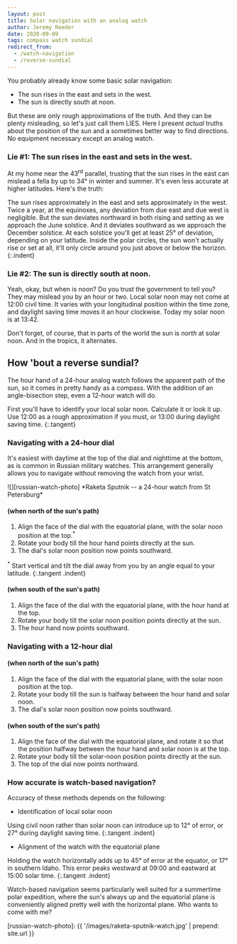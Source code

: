 ```yaml
---
layout: post
title: Solar navigation with an analog watch
author: Jeremy Reeder
date: 2020-09-09
tags: compass watch sundial
redirect_from:
  - /watch-navigation
  - /reverse-sundial
---
```


You probably already know some basic solar navigation:
- The sun rises in the east and sets in the west.
- The sun is directly south at noon.

But these are only rough approximations of the truth. And they can be plenty
misleading, so let's just call them LIES. Here I present _actual_ truths about
the position of the sun and a sometimes better way to find directions. No
equipment necessary except an analog watch.

### Lie #1: The sun rises in the east and sets in the west.

At my home near the 43<sup>rd</sup> parallel, trusting that the sun rises in
the east can mislead a fella by up to 34° in winter and summer. It's even less
accurate at higher latitudes. Here's the truth:

The sun rises approximately in the east and sets approximately in the west.
Twice a year, at the equinoxes, any deviation from due east and due west is
negligible.  But the sun deviates northward in both rising and setting as we
approach the June solstice.  And it deviates southward as we approach the
December solstice.  At each solstice you'll get at least 25° of deviation,
depending on your latitude.  Inside the polar circles, the sun won't actually
rise or set at all, it'll only circle around you just above or below the
horizon.
{:.indent}

### Lie #2: The sun is directly south at noon.

Yeah, okay, but when is noon? Do you trust the government to tell you? They may
mislead you by an hour or two. Local solar noon may not come at 12:00 civil
time. It varies with your longitudinal position within the time zone, and
daylight saving time moves it an hour clockwise. Today my solar noon is at
13:42.

Don't forget, of course, that in parts of the world the sun is _north_ at solar
noon. And in the tropics, it alternates.

## How 'bout a reverse sundial?

The hour hand of a 24-hour analog watch follows the apparent path of the sun,
so it comes in pretty handy as a compass. With the addition of an
angle-bisection step, even a 12-hour watch will do.

First you'll have to identify your local solar noon. Calculate it or look it
up. Use 12:00 as a rough approximation if you must, or 13:00 during daylight
saving time.
{:.tangent}


### Navigating with a 24-hour dial

It's easiest with daytime at the top of the dial and nighttime at the bottom,
as is common in Russian military watches. This arrangement generally allows you
to navigate without removing the watch from your wrist.

<div class="gallery" markdown="1">
![][russian-watch-photo]
*Raketa Sputnik -- a 24-hour watch from St Petersburg*
</div>


#### (when north of the sun's path)
1. Align the face of the dial with the equatorial plane, with the solar noon position at the top.<sup>*</sup>
2. Rotate your body till the hour hand points directly at the sun.
3. The dial's solar noon position now points southward.

<sup>*</sup> Start vertical and tilt the dial away from you by an angle equal to your latitude.
{:.tangent .indent}

#### (when south of the sun's path)
1. Align the face of the dial with the equatorial plane, with the hour hand at the top.
2. Rotate your body till the solar noon position points directly at the sun.
3. The hour hand now points southward.

### Navigating with a 12-hour dial

#### (when north of the sun's path)
1. Align the face of the dial with the equatorial plane, with the solar noon position at the top.
2. Rotate your body till the sun is halfway between the hour hand and solar noon.
3. The dial's solar noon position now points southward.

#### (when south of the sun's path)
1. Align the face of the dial with the equatorial plane, and rotate it so that the position halfway between the hour hand and solar noon is at the top.
2. Rotate your body till the solar-noon position points directly at the sun.
3. The top of the dial now points northward.

### How accurate is watch-based navigation?

Accuracy of these methods depends on the following:

- Identification of local solar noon

Using civil noon rather than solar noon can introduce up to 12° of error, or 27°
during daylight saving time.
{:.tangent .indent}

- Alignment of the watch with the equatorial plane

Holding the watch horizontally adds up to 45° of error at the equator, or 17°
in southern Idaho. This error peaks westward at 09:00 and eastward at 15:00
solar time.
{:.tangent .indent}

Watch-based navigation seems particularly well suited for a summertime polar
expedition, where the sun's always up and the equatorial plane is conveniently
aligned pretty well with the horizontal plane. Who wants to come with me?


[russian-watch-photo]: {{ '/images/raketa-sputnik-watch.jpg' | prepend: site.url }}
